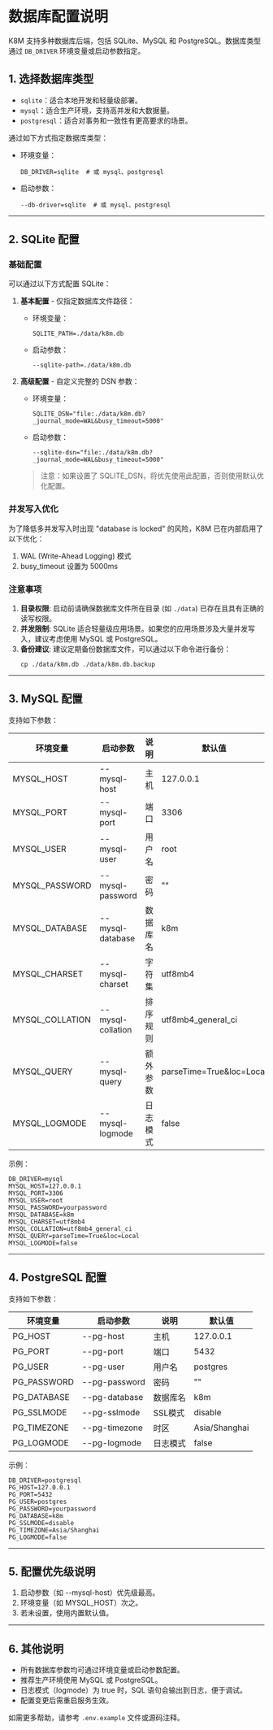 # 数据库配置说明

K8M 支持多种数据库后端，包括 SQLite、MySQL 和 PostgreSQL。数据库类型通过 `DB_DRIVER` 环境变量或启动参数指定。

## 1. 选择数据库类型

- `sqlite`：适合本地开发和轻量级部署。
- `mysql`：适合生产环境，支持高并发和大数据量。
- `postgresql`：适合对事务和一致性有更高要求的场景。

通过如下方式指定数据库类型：

- 环境变量：
  ```env
  DB_DRIVER=sqlite  # 或 mysql、postgresql
  ```
- 启动参数：
  ```shell
  --db-driver=sqlite  # 或 mysql、postgresql
  ```

---

## 2. SQLite 配置

### 基础配置

可以通过以下方式配置 SQLite：

1. **基本配置** - 仅指定数据库文件路径：
   - 环境变量：
     ```env
     SQLITE_PATH=./data/k8m.db
     ```
   - 启动参数：
     ```shell
     --sqlite-path=./data/k8m.db
     ```

2. **高级配置** - 自定义完整的 DSN 参数：
   - 环境变量：
     ```env
     SQLITE_DSN="file:./data/k8m.db?_journal_mode=WAL&busy_timeout=5000"
     ```
   - 启动参数：
     ```shell
     --sqlite-dsn="file:./data/k8m.db?_journal_mode=WAL&busy_timeout=5000"
     ```

   > 注意：如果设置了 SQLITE_DSN，将优先使用此配置，否则使用默认优化配置。

### 并发写入优化

为了降低多并发写入时出现 "database is locked" 的风险，K8M 已在内部启用了以下优化：

1. WAL (Write-Ahead Logging) 模式
2. busy_timeout 设置为 5000ms

### 注意事项

1. **目录权限**: 启动前请确保数据库文件所在目录 (如 `./data`) 已存在且具有正确的读写权限。
2. **并发限制**: SQLite 适合轻量级应用场景。如果您的应用场景涉及大量并发写入，建议考虑使用 MySQL 或 PostgreSQL。
3. **备份建议**: 建议定期备份数据库文件，可以通过以下命令进行备份：
   ```shell
   cp ./data/k8m.db ./data/k8m.db.backup
   ```

---

## 3. MySQL 配置

支持如下参数：

| 环境变量        | 启动参数          | 说明     | 默认值                   |
| --------------- | ----------------- | -------- | ------------------------ |
| MYSQL_HOST      | --mysql-host      | 主机     | 127.0.0.1                |
| MYSQL_PORT      | --mysql-port      | 端口     | 3306                     |
| MYSQL_USER      | --mysql-user      | 用户名   | root                     |
| MYSQL_PASSWORD  | --mysql-password  | 密码     | ""                       |
| MYSQL_DATABASE  | --mysql-database  | 数据库名 | k8m                      |
| MYSQL_CHARSET   | --mysql-charset   | 字符集   | utf8mb4                  |
| MYSQL_COLLATION | --mysql-collation | 排序规则 | utf8mb4_general_ci       |
| MYSQL_QUERY     | --mysql-query     | 额外参数 | parseTime=True&loc=Local |
| MYSQL_LOGMODE   | --mysql-logmode   | 日志模式 | false                    |

示例：
```env
DB_DRIVER=mysql
MYSQL_HOST=127.0.0.1
MYSQL_PORT=3306
MYSQL_USER=root
MYSQL_PASSWORD=yourpassword
MYSQL_DATABASE=k8m
MYSQL_CHARSET=utf8mb4
MYSQL_COLLATION=utf8mb4_general_ci
MYSQL_QUERY=parseTime=True&loc=Local
MYSQL_LOGMODE=false
```

---

## 4. PostgreSQL 配置

支持如下参数：

| 环境变量    | 启动参数      | 说明     | 默认值        |
| ----------- | ------------- | -------- | ------------- |
| PG_HOST     | --pg-host     | 主机     | 127.0.0.1     |
| PG_PORT     | --pg-port     | 端口     | 5432          |
| PG_USER     | --pg-user     | 用户名   | postgres      |
| PG_PASSWORD | --pg-password | 密码     | ""            |
| PG_DATABASE | --pg-database | 数据库名 | k8m           |
| PG_SSLMODE  | --pg-sslmode  | SSL模式  | disable       |
| PG_TIMEZONE | --pg-timezone | 时区     | Asia/Shanghai |
| PG_LOGMODE  | --pg-logmode  | 日志模式 | false         |

示例：
```env
DB_DRIVER=postgresql
PG_HOST=127.0.0.1
PG_PORT=5432
PG_USER=postgres
PG_PASSWORD=yourpassword
PG_DATABASE=k8m
PG_SSLMODE=disable
PG_TIMEZONE=Asia/Shanghai
PG_LOGMODE=false
```

---

## 5. 配置优先级说明

1. 启动参数（如 --mysql-host）优先级最高。
2. 环境变量（如 MYSQL_HOST）次之。
3. 若未设置，使用内置默认值。

---

## 6. 其他说明

- 所有数据库参数均可通过环境变量或启动参数配置。
- 推荐生产环境使用 MySQL 或 PostgreSQL。
- 日志模式（logmode）为 true 时，SQL 语句会输出到日志，便于调试。
- 配置变更后需重启服务生效。

如需更多帮助，请参考 `.env.example` 文件或源码注释。